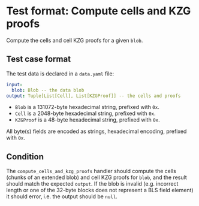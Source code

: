 # Test format: Compute cells and KZG proofs

Compute the cells and cell KZG proofs for a given `blob`.

## Test case format

The test data is declared in a `data.yaml` file:

```yaml
input:
  blob: Blob -- the data blob
output: Tuple[List[Cell], List[KZGProof]] -- the cells and proofs
```

- `Blob` is a 131072-byte hexadecimal string, prefixed with `0x`.
- `Cell` is a 2048-byte hexadecimal string, prefixed with `0x`.
- `KZGProof` is a 48-byte hexadecimal string, prefixed with `0x`.

All byte(s) fields are encoded as strings, hexadecimal encoding, prefixed with
`0x`.

## Condition

The `compute_cells_and_kzg_proofs` handler should compute the cells (chunks of
an extended blob) and cell KZG proofs for `blob`, and the result should match
the expected `output`. If the blob is invalid (e.g. incorrect length or one of
the 32-byte blocks does not represent a BLS field element) it should error, i.e.
the output should be `null`.
